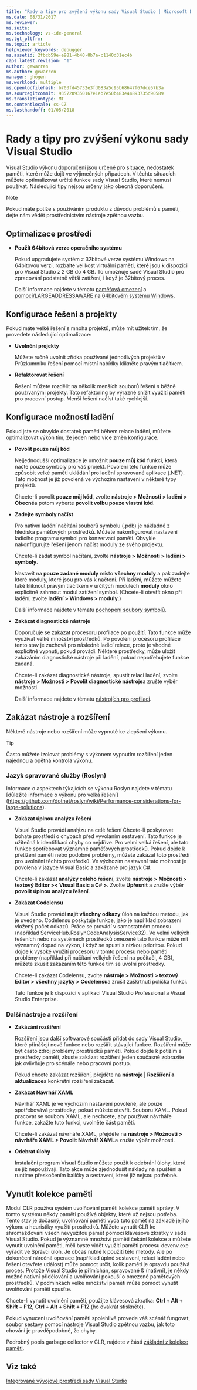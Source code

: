 ```yaml
---
title: "Rady a tipy pro zvýšení výkonu sady Visual Studio | Microsoft Docs"
ms.date: 08/31/2017
ms.reviewer: 
ms.suite: 
ms.technology: vs-ide-general
ms.tgt_pltfrm: 
ms.topic: article
helpviewer_keywords: debugger
ms.assetid: 2fbcb59e-e981-4b40-8b7a-c1140d31ec4b
caps.latest.revision: "1"
author: gewarren
ms.author: gewarren
manager: ghogen
ms.workload: multiple
ms.openlocfilehash: b703fd45732e3fd083a5c95b68647f67dce57b3a
ms.sourcegitcommit: 9357209350167e1eb7e50b483e44893735d90589
ms.translationtype: MT
ms.contentlocale: cs-CZ
ms.lasthandoff: 01/05/2018
---
```

# <a name="visual-studio-performance-tips-and-tricks"></a>Rady a tipy pro zvýšení výkonu sady Visual Studio

Visual Studio výkonu doporučení jsou určené pro situace, nedostatek paměti, které může dojít ve výjimečných případech. V těchto situacích můžete optimalizovat určité funkce sady Visual Studio, které nemusí používat. Následující tipy nejsou určeny jako obecná doporučení.

> [!NOTE]
> Pokud máte potíže s používáním produktu z důvodu problémů s pamětí, dejte nám vědět prostřednictvím nástroje zpětnou vazbu.

## <a name="optimize-your-environment"></a>Optimalizace prostředí

- **Použít 64bitová verze operačního systému**

    Pokud upgradujete systém z 32bitové verze systému Windows na 64bitovou verzi, rozbalte velikost virtuální paměti, které jsou k dispozici pro Visual Studio z 2 GB do 4 GB. To umožňuje sadě Visual Studio pro zpracování podstatně větší zatížení, i když je 32bitový proces.

    Další informace najdete v tématu [paměťová omezení](https://msdn.microsoft.com/en-us/library/windows/desktop/aa366778(v=vs.85).aspx#memory_limits) a [pomocí/LARGEADDRESSAWARE na 64bitovém systému Windows](https://blogs.msdn.microsoft.com/oldnewthing/20050601-24/?p=35483/).

## <a name="configure-solution-and-projects"></a>Konfigurace řešení a projekty

Pokud máte velké řešení s mnoha projektů, může mít užitek tím, že provedete následující optimalizace:

- **Uvolnění projekty**

    Můžete ručně uvolnit zřídka používané jednotlivých projektů v Průzkumníku řešení pomocí místní nabídky klikněte pravým tlačítkem.

- **Refaktorovat řešení**

    Řešení můžete rozdělit na několik menších souborů řešení s běžně používanými projekty. Tato refaktoring by výrazně snížit využití paměti pro pracovní postup. Menší řešení načíst také rychlejší.

## <a name="configure-debugging-options"></a>Konfigurace možností ladění
Pokud jste se obvykle dostatek paměti během relace ladění, můžete optimalizovat výkon tím, že jeden nebo více změn konfigurace.

- **Povolit pouze můj kód**

    Nejjednodušší optimalizace je umožnit **pouze můj kód** funkci, která načte pouze symboly pro váš projekt. Povolení této funkce může způsobit velké paměti ukládání pro ladění spravované aplikace (.NET). Tato možnost je již povolená ve výchozím nastavení v některé typy projektů.

    Chcete-li povolit **pouze můj kód**, zvolte **nástroje > Možnosti > ladění > Obecné**a potom vyberte **povolit volbu pouze vlastní kód**.

- **Zadejte symboly načíst**

    Pro nativní ladění načítání souborů symbolu (.pdb) je nákladné z hlediska paměťových prostředků. Můžete nakonfigurovat nastavení ladicího programu symbol pro konzervaci paměti. Obvykle nakonfigurujte řešení jenom načíst moduly ze svého projektu.

    Chcete-li zadat symbol načítání, zvolte **nástroje > Možnosti > ladění > symboly**.

    Nastavit na **pouze zadané moduly** místo **všechny moduly** a pak zadejte které moduly, které jsou pro vás k načtení. Při ladění, můžete můžete také kliknout pravým tlačítkem v určitých modulech **moduly** okno explicitně zahrnout modul zatížení symbol. (Chcete-li otevřít okno při ladění, zvolte **ladění > Windows > moduly**.)

    Další informace najdete v tématu [pochopení soubory symbolů](https://blogs.msdn.microsoft.com/visualstudioalm/2015/01/05/understanding-symbol-files-and-visual-studios-symbol-settings/).

- **Zakázat diagnostické nástroje**

    Doporučuje se zakázat procesoru profilace po použití. Tato funkce může využívat velké množství prostředků. Po povolení procesoru profilace tento stav je zachová pro následné ladicí relace, proto je vhodné explicitně vypnutí, pokud provádí. Některé prostředky, může uložit zakázáním diagnostické nástroje při ladění, pokud nepotřebujete funkce zadaná.

    Chcete-li zakázat diagnostické nástroje, spustit relaci ladění, zvolte **nástroje > Možnosti > Povolit diagnostické nástroje**a zrušte výběr možnosti.

    Další informace najdete v tématu [nástrojích pro profilaci](../profiling/profiling-tools.md).

## <a name="disable-tools-and-extensions"></a>Zakázat nástroje a rozšíření
Některé nástroje nebo rozšíření může vypnuté ke zlepšení výkonu.

> [!TIP]
> Často můžete izolovat problémy s výkonem vypnutím rozšíření jeden najednou a opětná kontrola výkonu.

### <a name="managed-language-services-roslyn"></a>Jazyk spravované služby (Roslyn)

Informace o aspektech týkajících se výkonu Roslyn najdete v tématu [důležité informace o výkonu pro velká řešení] (https://github.com/dotnet/roslyn/wiki/Performance-considerations-for-large-solutions).

- **Zakázat úplnou analýzu řešení**

    Visual Studio provádí analýzu na celé řešení Chcete-li poskytovat bohaté prostředí o chybách před vyvoláním sestavení. Tato funkce je užitečná k identifikaci chyby co nejdříve. Pro velmi velká řešení, ale tato funkce spotřebovat významné paměťových prostředků. Pokud dojde k přetížení paměti nebo podobné problémy, můžete zakázat toto prostředí pro uvolnění těchto prostředků. Ve výchozím nastavení tato možnost je povolena v jazyce Visual Basic a zakázané pro jazyk C#.

    Chcete-li zakázat **analýzy celého řešení**, zvolte **nástroje > Možnosti > textový Editor >< Visual Basic a C# >**. Zvolte **Upřesnit** a zrušte výběr **povolit úplnou analýzu řešení**.

- **Zakázat Codelensu**

    Visual Studio provádí **najít všechny odkazy** úloh na každou metodu, jak je uvedeno. Codelensu poskytuje funkce, jako je například zobrazení vložený počet odkazů. Práce se provádí v samostatném procesu (například ServiceHub.RoslynCodeAnalysisService32). Ve velmi velkých řešeních nebo na systémech prostředků omezené tato funkce může mít významný dopad na výkon, i když se spustí s nízkou prioritou. Pokud dojde k vysoké využití procesoru v tomto procesu nebo paměti problémy (například při načítání velkých řešení na počítači, 4 GB), můžete zkusit zakázáním této funkce tím se uvolní prostředky.

    Chcete-li zakázat Codelensu, zvolte **nástroje > Možnosti > textový Editor > všechny jazyky > Codelensu**a zrušit zaškrtnutí políčka funkci.

    Tato funkce je k dispozici v aplikaci Visual Studio Professional a Visual Studio Enterprise.

### <a name="other-tools-and-extensions"></a>Další nástroje a rozšíření

- **Zakázání rozšíření**

    Rozšíření jsou další softwarové součásti přidat do sady Visual Studio, které přinášejí nové funkce nebo rozšířit stávající funkce. Rozšíření může být často zdroj problémy prostředků paměti. Pokud dojde k potížím s prostředky paměti, zkuste zakázat rozšíření jeden současně zobrazíte jak ovlivňuje pro scénáře nebo pracovní postup.

    Pokud chcete zakázat rozšíření, přejděte na **nástroje | Rozšíření a aktualizace**a konkrétní rozšíření zakázat.

- **Zakázat Návrhář XAML**

    Návrhář XAML je ve výchozím nastavení povolené, ale pouze spotřebovává prostředky, pokud můžete otevřít. Souboru XAML. Pokud pracovat se soubory XAML, ale nechcete, aby používat návrháře funkce, zakažte tuto funkci, uvolněte část paměti.

    Chcete-li zakázat návrháře XAML, přejděte na **nástroje > Možnosti > návrháře XAML > Povolit Návrhář XAML**a zrušte výběr možnosti.

- **Odebrat úlohy**

    Instalační program Visual Studio můžete použít k odebrání úlohy, které se již nepoužívají. Tato akce může zjednodušit náklady na spuštění a runtime přeskočením balíčky a sestavení, které již nejsou potřebné.

## <a name="force-a-garbage-collection"></a>Vynutit kolekce paměti

Modul CLR používá systém uvolňování paměti kolekce paměti správy. V tomto systému někdy paměti používá objekty, které už nejsou potřeba. Tento stav je dočasný; uvolňování paměti vydá tuto paměť na základě jejího výkonu a heuristiky využití prostředků. Můžete vynutit CLR ke shromažďování všech nevyužitou paměť pomocí klávesové zkratky v sadě Visual Studio. Pokud je významné množství paměti čekání kolekce a můžete vynutit uvolnění paměti, měli byste vidět využití paměti procesu devenv.exe vyřadit ve Správci úloh. Je občas nutné k použití této metody. Ale po dokončení náročná operace (například úplné sestavení, relaci ladění nebo řešení otevřete událost) může pomoct určit, kolik paměti je opravdu používá proces. Protože Visual Studio je přimíchán, spravované & (nativní), je někdy možné nativní přidělování a uvolňování pokouší o omezené paměťových prostředků. V podmínkách velké množství paměti může pomoct vynutit uvolňování paměti spusťte.

Chcete-li vynutit uvolnění paměti, použijte klávesová zkratka: **Ctrl + Alt + Shift + F12**, **Ctrl + Alt + Shift + F12** (ho dvakrát stiskněte).

Pokud vynucení uvolňování paměti spolehlivě provede váš scénář fungovat, soubor sestavy pomocí nástroje Visual Studio zpětnou vazbu, jak toto chování je pravděpodobné, že chyby.

Podrobný popis garbage collector v CLR, najdete v části [základní z kolekce paměti](https://msdn.microsoft.com/en-us/library/ee787088(v=vs.110).aspx).

## <a name="see-also"></a>Viz také  
 [Integrované vývojové prostředí sady Visual Studio](../ide/index.md)
